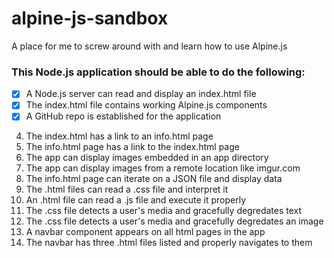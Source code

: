 # alpine-js-sandbox
A place for me to screw around with and learn how to use Alpine.js


### This Node.js application should be able to do the following:

- [x] A Node.js server can read and display an index.html file
- [x] The index.html file contains working Alpine.js components
- [x] A GitHub repo is established for the application
4. The index.html has a link to an info.html page
5. The info.html page has a link to the index.html page
6. The app can display images embedded in an app directory
7. The app can display images from a remote location like imgur.com
8. The info.html page can iterate on a JSON file and display data
9. The .html files can read a .css file and interpret it
10. An .html file can read a .js file and execute it properly
11. The .css file detects a user's media and gracefully degredates text
12. The .css file detects a user's media and gracefully degredates an image
13. A navbar component appears on all html pages in the app
14. The navbar has three .html files listed and properly navigates to them
